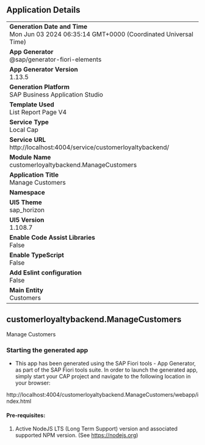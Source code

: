 ## Application Details
|               |
| ------------- |
|**Generation Date and Time**<br>Mon Jun 03 2024 06:35:14 GMT+0000 (Coordinated Universal Time)|
|**App Generator**<br>@sap/generator-fiori-elements|
|**App Generator Version**<br>1.13.5|
|**Generation Platform**<br>SAP Business Application Studio|
|**Template Used**<br>List Report Page V4|
|**Service Type**<br>Local Cap|
|**Service URL**<br>http://localhost:4004/service/customerloyaltybackend/
|**Module Name**<br>customerloyaltybackend.ManageCustomers|
|**Application Title**<br>Manage Customers|
|**Namespace**<br>|
|**UI5 Theme**<br>sap_horizon|
|**UI5 Version**<br>1.108.7|
|**Enable Code Assist Libraries**<br>False|
|**Enable TypeScript**<br>False|
|**Add Eslint configuration**<br>False|
|**Main Entity**<br>Customers|

## customerloyaltybackend.ManageCustomers

Manage Customers

### Starting the generated app

-   This app has been generated using the SAP Fiori tools - App Generator, as part of the SAP Fiori tools suite.  In order to launch the generated app, simply start your CAP project and navigate to the following location in your browser:

http://localhost:4004/customerloyaltybackend.ManageCustomers/webapp/index.html

#### Pre-requisites:

1. Active NodeJS LTS (Long Term Support) version and associated supported NPM version.  (See https://nodejs.org)


